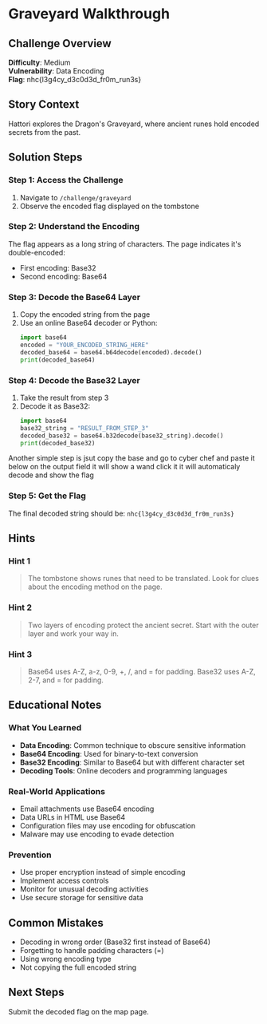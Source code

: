 # Graveyard Walkthrough

## Challenge Overview
**Difficulty**: Medium  
**Vulnerability**: Data Encoding  
**Flag**: nhc{l3g4cy_d3c0d3d_fr0m_run3s}

## Story Context
Hattori explores the Dragon's Graveyard, where ancient runes hold encoded secrets from the past.

## Solution Steps

### Step 1: Access the Challenge
1. Navigate to `/challenge/graveyard`
2. Observe the encoded flag displayed on the tombstone

### Step 2: Understand the Encoding
The flag appears as a long string of characters. The page indicates it's double-encoded:
- First encoding: Base32
- Second encoding: Base64

### Step 3: Decode the Base64 Layer
1. Copy the encoded string from the page
2. Use an online Base64 decoder or Python:
   ```python
   import base64
   encoded = "YOUR_ENCODED_STRING_HERE"
   decoded_base64 = base64.b64decode(encoded).decode()
   print(decoded_base64)
   ```

### Step 4: Decode the Base32 Layer
1. Take the result from step 3
2. Decode it as Base32:
   ```python
   import base64
   base32_string = "RESULT_FROM_STEP_3"
   decoded_base32 = base64.b32decode(base32_string).decode()
   print(decoded_base32)
   ```
Another simple step is jsut copy the base and go to cyber chef and paste it below on the output field it will show a wand click it it will automaticaly decode and show the flag 
### Step 5: Get the Flag
The final decoded string should be: `nhc{l3g4cy_d3c0d3d_fr0m_run3s}`

## Hints

### Hint 1
> The tombstone shows runes that need to be translated. Look for clues about the encoding method on the page.

### Hint 2
> Two layers of encoding protect the ancient secret. Start with the outer layer and work your way in.

### Hint 3
> Base64 uses A-Z, a-z, 0-9, +, /, and = for padding. Base32 uses A-Z, 2-7, and = for padding.

## Educational Notes

### What You Learned
- **Data Encoding**: Common technique to obscure sensitive information
- **Base64 Encoding**: Used for binary-to-text conversion
- **Base32 Encoding**: Similar to Base64 but with different character set
- **Decoding Tools**: Online decoders and programming languages

### Real-World Applications
- Email attachments use Base64 encoding
- Data URLs in HTML use Base64
- Configuration files may use encoding for obfuscation
- Malware may use encoding to evade detection

### Prevention
- Use proper encryption instead of simple encoding
- Implement access controls
- Monitor for unusual decoding activities
- Use secure storage for sensitive data

## Common Mistakes
- Decoding in wrong order (Base32 first instead of Base64)
- Forgetting to handle padding characters (=)
- Using wrong encoding type
- Not copying the full encoded string

## Next Steps
Submit the decoded flag on the map page.
